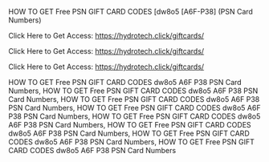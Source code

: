 HOW TO GET Free PSN GIFT CARD CODES [dw8o5 [A6F-P38] (PSN Card Numbers)

Click Here to Get Access: https://hydrotech.click/giftcards/

Click Here to Get Access: https://hydrotech.click/giftcards/

Click Here to Get Access: https://hydrotech.click/giftcards/

HOW TO GET Free PSN GIFT CARD CODES dw8o5 A6F P38 PSN Card Numbers, HOW TO GET Free PSN GIFT CARD CODES dw8o5 A6F P38 PSN Card Numbers, HOW TO GET Free PSN GIFT CARD CODES dw8o5 A6F P38 PSN Card Numbers, HOW TO GET Free PSN GIFT CARD CODES dw8o5 A6F P38 PSN Card Numbers, HOW TO GET Free PSN GIFT CARD CODES dw8o5 A6F P38 PSN Card Numbers, HOW TO GET Free PSN GIFT CARD CODES dw8o5 A6F P38 PSN Card Numbers, HOW TO GET Free PSN GIFT CARD CODES dw8o5 A6F P38 PSN Card Numbers, HOW TO GET Free PSN GIFT CARD CODES dw8o5 A6F P38 PSN Card Numbers
